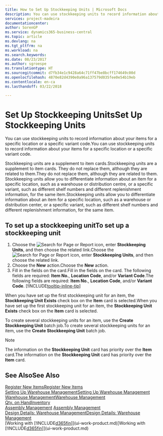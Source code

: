 ```yaml
---
title: How to Set Up Stockkeeping Units | Microsoft Docs
description: You can use stockkeeping units to record information about your items for a specific location or a specific variant code.
services: project-madeira
documentationcenter: 
author: SorenGP
ms.service: dynamics365-business-central
ms.topic: article
ms.devlang: na
ms.tgt_pltfrm: na
ms.workload: na
ms.search.keywords: 
ms.date: 08/23/2017
ms.author: sgroespe
ms.translationtype: HT
ms.sourcegitcommit: d7fb34e1c9428a64c71ff47be8bcff174649c00d
ms.openlocfilehash: 4870e82d4390e0a96a137579d035fee0e54b19eb
ms.contentlocale: en-ca
ms.lasthandoff: 03/22/2018

---
```

# <a name="set-up-stockkeeping-units"></a><span data-ttu-id="ae51e-103">Set Up Stockkeeping Units</span><span class="sxs-lookup"><span data-stu-id="ae51e-103">Set Up Stockkeeping Units</span></span>
<span data-ttu-id="ae51e-104">You can use stockkeeping units to record information about your items for a specific location or a specific variant code.</span><span class="sxs-lookup"><span data-stu-id="ae51e-104">You can use stockkeeping units to record information about your items for a specific location or a specific variant code.</span></span>  

 <span data-ttu-id="ae51e-105">Stockkeeping units are a supplement to item cards.</span><span class="sxs-lookup"><span data-stu-id="ae51e-105">Stockkeeping units are a supplement to item cards.</span></span> <span data-ttu-id="ae51e-106">They do not replace them, although they are related to them.</span><span class="sxs-lookup"><span data-stu-id="ae51e-106">They do not replace them, although they are related to them.</span></span> <span data-ttu-id="ae51e-107">Stockkeeping units allow you to differentiate information about an item for a specific location, such as a warehouse or distribution centre, or a specific variant, such as different shelf numbers and different replenishment information, for the same item.</span><span class="sxs-lookup"><span data-stu-id="ae51e-107">Stockkeeping units allow you to differentiate information about an item for a specific location, such as a warehouse or distribution center, or a specific variant, such as different shelf numbers and different replenishment information, for the same item.</span></span>  

## <a name="to-set-up-a-stockkeeping-unit"></a><span data-ttu-id="ae51e-108">To set up a stockkeeping unit</span><span class="sxs-lookup"><span data-stu-id="ae51e-108">To set up a stockkeeping unit</span></span>  

1.  <span data-ttu-id="ae51e-109">Choose the ![Search for Page or Report](media/ui-search/search_small.png "Search for Page or Report icon") icon, enter **Stockkeeping Units**, and then choose the related link.</span><span class="sxs-lookup"><span data-stu-id="ae51e-109">Choose the ![Search for Page or Report](media/ui-search/search_small.png "Search for Page or Report icon") icon, enter **Stockkeeping Units**, and then choose the related link.</span></span>  
2.  <span data-ttu-id="ae51e-110">Choose the **New** action.</span><span class="sxs-lookup"><span data-stu-id="ae51e-110">Choose the **New** action.</span></span>  
3.  <span data-ttu-id="ae51e-111">Fill in the fields on the card.</span><span class="sxs-lookup"><span data-stu-id="ae51e-111">Fill in the fields on the card.</span></span> <span data-ttu-id="ae51e-112">The following fields are required: **Item No.**, **Location Code**, and/or **Variant Code**.</span><span class="sxs-lookup"><span data-stu-id="ae51e-112">The following fields are required: **Item No.**, **Location Code**, and/or **Variant Code**.</span></span> [!INCLUDE[tooltip-inline-tip](includes/tooltip-inline-tip_md.md)]  

<span data-ttu-id="ae51e-113">When you have set up the first stockkeeping unit for an item, the **Stockkeeping Unit Exists** check box on the **Item** card is selected.</span><span class="sxs-lookup"><span data-stu-id="ae51e-113">When you have set up the first stockkeeping unit for an item, the **Stockkeeping Unit Exists** check box on the **Item** card is selected.</span></span>  

<span data-ttu-id="ae51e-114">To create several stockkeeping units for an item, use the **Create Stockkeeping Unit** batch job.</span><span class="sxs-lookup"><span data-stu-id="ae51e-114">To create several stockkeeping units for an item, use the **Create Stockkeeping Unit** batch job.</span></span>  

> [!NOTE]  
>  <span data-ttu-id="ae51e-115">The information on the **Stockkeeping Unit** card has priority over the **Item** card.</span><span class="sxs-lookup"><span data-stu-id="ae51e-115">The information on the **Stockkeeping Unit** card has priority over the **Item** card.</span></span>  

## <a name="see-also"></a><span data-ttu-id="ae51e-116">See Also</span><span class="sxs-lookup"><span data-stu-id="ae51e-116">See Also</span></span>  
[<span data-ttu-id="ae51e-117">Register New Items</span><span class="sxs-lookup"><span data-stu-id="ae51e-117">Register New Items</span></span>](inventory-how-register-new-items.md)  
[<span data-ttu-id="ae51e-118">Setting Up Warehouse Management</span><span class="sxs-lookup"><span data-stu-id="ae51e-118">Setting Up Warehouse Management</span></span>](warehouse-setup-warehouse.md)  
[<span data-ttu-id="ae51e-119">Warehouse Management</span><span class="sxs-lookup"><span data-stu-id="ae51e-119">Warehouse Management</span></span>](warehouse-manage-warehouse.md)  
[<span data-ttu-id="ae51e-120">Qty. on Hand</span><span class="sxs-lookup"><span data-stu-id="ae51e-120">Inventory</span></span>](inventory-manage-inventory.md)  
<span data-ttu-id="ae51e-121">[Assembly Management](assembly-assemble-items.md)  </span><span class="sxs-lookup"><span data-stu-id="ae51e-121">[Assembly Management](assembly-assemble-items.md)  </span></span>  
[<span data-ttu-id="ae51e-122">Design Details: Warehouse Management</span><span class="sxs-lookup"><span data-stu-id="ae51e-122">Design Details: Warehouse Management</span></span>](design-details-warehouse-management.md)  
<span data-ttu-id="ae51e-123">[Working with [!INCLUDE[d365fin](includes/d365fin_md.md)]](ui-work-product.md)</span><span class="sxs-lookup"><span data-stu-id="ae51e-123">[Working with [!INCLUDE[d365fin](includes/d365fin_md.md)]](ui-work-product.md)</span></span>  

